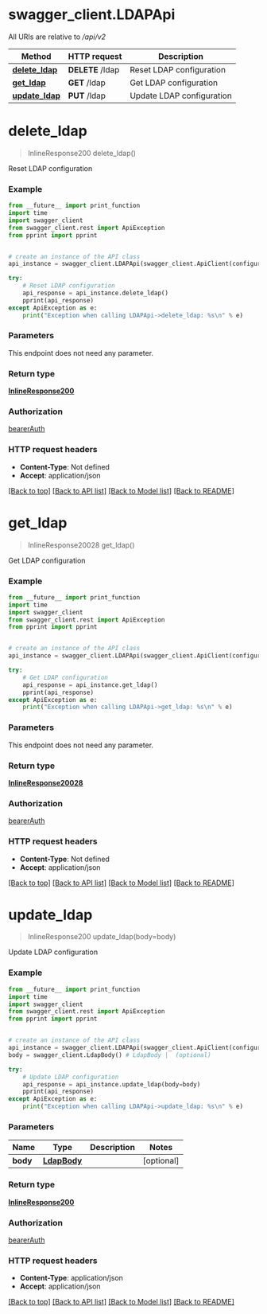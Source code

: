 # swagger_client.LDAPApi

All URIs are relative to */api/v2*

Method | HTTP request | Description
------------- | ------------- | -------------
[**delete_ldap**](LDAPApi.md#delete_ldap) | **DELETE** /ldap | Reset LDAP configuration
[**get_ldap**](LDAPApi.md#get_ldap) | **GET** /ldap | Get LDAP configuration
[**update_ldap**](LDAPApi.md#update_ldap) | **PUT** /ldap | Update LDAP configuration

# **delete_ldap**
> InlineResponse200 delete_ldap()

Reset LDAP configuration

### Example
```python
from __future__ import print_function
import time
import swagger_client
from swagger_client.rest import ApiException
from pprint import pprint


# create an instance of the API class
api_instance = swagger_client.LDAPApi(swagger_client.ApiClient(configuration))

try:
    # Reset LDAP configuration
    api_response = api_instance.delete_ldap()
    pprint(api_response)
except ApiException as e:
    print("Exception when calling LDAPApi->delete_ldap: %s\n" % e)
```

### Parameters
This endpoint does not need any parameter.

### Return type

[**InlineResponse200**](InlineResponse200.md)

### Authorization

[bearerAuth](../README.md#bearerAuth)

### HTTP request headers

 - **Content-Type**: Not defined
 - **Accept**: application/json

[[Back to top]](#) [[Back to API list]](../README.md#documentation-for-api-endpoints) [[Back to Model list]](../README.md#documentation-for-models) [[Back to README]](../README.md)

# **get_ldap**
> InlineResponse20028 get_ldap()

Get LDAP configuration

### Example
```python
from __future__ import print_function
import time
import swagger_client
from swagger_client.rest import ApiException
from pprint import pprint


# create an instance of the API class
api_instance = swagger_client.LDAPApi(swagger_client.ApiClient(configuration))

try:
    # Get LDAP configuration
    api_response = api_instance.get_ldap()
    pprint(api_response)
except ApiException as e:
    print("Exception when calling LDAPApi->get_ldap: %s\n" % e)
```

### Parameters
This endpoint does not need any parameter.

### Return type

[**InlineResponse20028**](InlineResponse20028.md)

### Authorization

[bearerAuth](../README.md#bearerAuth)

### HTTP request headers

 - **Content-Type**: Not defined
 - **Accept**: application/json

[[Back to top]](#) [[Back to API list]](../README.md#documentation-for-api-endpoints) [[Back to Model list]](../README.md#documentation-for-models) [[Back to README]](../README.md)

# **update_ldap**
> InlineResponse200 update_ldap(body=body)

Update LDAP configuration

### Example
```python
from __future__ import print_function
import time
import swagger_client
from swagger_client.rest import ApiException
from pprint import pprint


# create an instance of the API class
api_instance = swagger_client.LDAPApi(swagger_client.ApiClient(configuration))
body = swagger_client.LdapBody() # LdapBody |  (optional)

try:
    # Update LDAP configuration
    api_response = api_instance.update_ldap(body=body)
    pprint(api_response)
except ApiException as e:
    print("Exception when calling LDAPApi->update_ldap: %s\n" % e)
```

### Parameters

Name | Type | Description  | Notes
------------- | ------------- | ------------- | -------------
 **body** | [**LdapBody**](LdapBody.md)|  | [optional] 

### Return type

[**InlineResponse200**](InlineResponse200.md)

### Authorization

[bearerAuth](../README.md#bearerAuth)

### HTTP request headers

 - **Content-Type**: application/json
 - **Accept**: application/json

[[Back to top]](#) [[Back to API list]](../README.md#documentation-for-api-endpoints) [[Back to Model list]](../README.md#documentation-for-models) [[Back to README]](../README.md)

